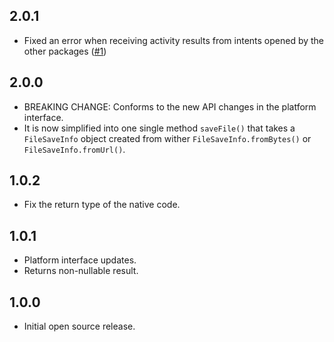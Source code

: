 ## 2.0.1

* Fixed an error when receiving activity results from intents opened by the other packages ([#1](https://github.com/LaemonT/simple_file_saver/issues/1))

## 2.0.0

* BREAKING CHANGE: Conforms to the new API changes in the platform interface.
* It is now simplified into one single method `saveFile()` that takes a `FileSaveInfo` object created from wither `FileSaveInfo.fromBytes()` or `FileSaveInfo.fromUrl()`.

## 1.0.2

* Fix the return type of the native code.

## 1.0.1

* Platform interface updates.
* Returns non-nullable result.

## 1.0.0

* Initial open source release.
